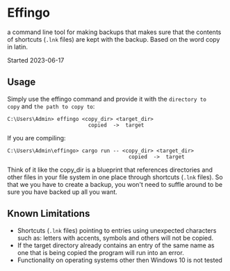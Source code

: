 # Effingo

a command line tool for making backups that makes sure that the contents of shortcuts (`.lnk` files) are kept with the backup. Based on the word copy in latin.

Started 2023-06-17

## Usage

Simply use the effingo command and provide it with the `directory to copy` and `the path to copy to`:

```text
C:\Users\Admin> effingo <copy_dir> <target_dir>
                          copied  ->  target
```



If you are compiling:
```text
C:\Users\Admin\effingo> cargo run -- <copy_dir> <target_dir>
                                       copied  ->  target
```

Think of it like the copy_dir is a blueprint that references directories and
other files in your file system in one place through shortcuts (`.lnk` files).
So that we you have to create a backup, you won't need to suffle around to be
sure you have backed up all you want.

## Known Limitations
* Shortcuts (`.lnk` files) pointing to entries using unexpected characters such as: letters with accents, symbols and others will not be copied.
* If the target directory already contains an entry of the same name as one that is being copied the program will run into an error.
* Functionality on operating systems other then Windows 10 is not tested
